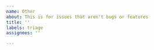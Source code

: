 ```yaml
---
name: Other
about: This is for issues that aren't bugs or features
title: ''
labels: triage
assignees: ''

---
```



